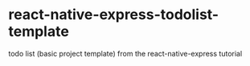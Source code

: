 # react-native-express-todolist-template
todo list (basic project template) from the react-native-express tutorial
